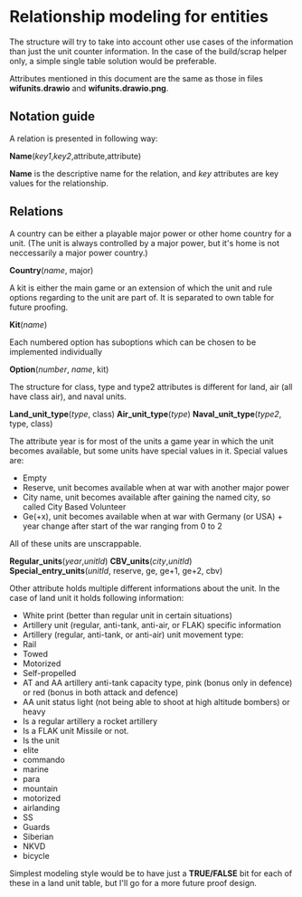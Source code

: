 # Relationship modeling for entities

The structure will try to take into account other use cases of the information than just the unit counter information.
In the case of the build/scrap helper only, a simple single table solution would be preferable.

Attributes mentioned in this document are the same as those in files **wifunits.drawio** and **wifunits.drawio.png**.

## Notation guide

A relation is presented in following way:

**Name**(_key1_,_key2_,attribute,attribute)

**Name** is the descriptive name for the relation, and _key_ attributes are key values for the relationship.

## Relations

A country can be either a playable major power or other home country for a unit. (The unit is always controlled by a major power, but it's home is not neccessarily a major power country.)

**Country**(_name_, major)

A kit is either the main game or an extension of which the unit and rule options regarding to the unit are part of. It is separated to own table for future proofing.

**Kit**(_name_)

Each numbered option has suboptions which can be chosen to be implemented individually

**Option**(_number_, _name_, kit)

The structure for class, type and type2 attributes is different for land, air (all have class air), and naval units.

**Land\_unit\_type**(_type_, class)
**Air\_unit\_type**(_type_)
**Naval\_unit\_type**(_type2_, type, class)

The attribute year is for most of the units a game year in which the unit becomes available, but some units have special values in it. 
Special values are:

* Empty
* Reserve, unit becomes available when at war with another major power
* City name, unit becomes available after gaining the named city, so called City Based Volunteer
* Ge(+x), unit becomes available when at war with Germany (or USA) + year change after start of the war ranging from 0 to 2

All of these units are unscrappable.

**Regular\_units**(_year_,_unitId_)
**CBV\_units**(_city_,_unitId_)
**Special\_entry\_units**(_unitId_, reserve, ge, ge+1, ge+2, cbv)

Other attribute holds multiple different informations about the unit. In the case of land unit it holds following information:

* White print (better than regular unit in certain situations)
* Artillery unit (regular, anti-tank, anti-air, or FLAK) specific information
 * Artillery (regular, anti-tank, or anti-air) unit movement type:
  * Rail
  * Towed
  * Motorized
  * Self-propelled
 * AT and AA artillery anti-tank capacity type, pink (bonus only in defence) or red (bonus in both attack and defence)
 * AA unit status light (not being able to shoot at high altitude bombers) or heavy
 * Is a regular artillery a rocket artillery
 * Is a FLAK unit Missile or not.
* Is the unit
 * elite
 * commando
 * marine  
 * para
 * mountain
 * motorized
 * airlanding
 * SS
 * Guards
 * Siberian
 * NKVD
 * bicycle

Simplest modeling style would be to have just a **TRUE/FALSE** bit for each of these in a land unit table, but I'll go for a more future proof design.


